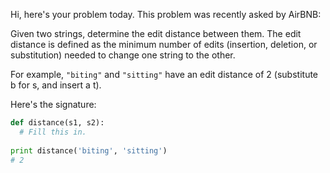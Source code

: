 Hi, here's your problem today. This problem was recently asked by AirBNB:

Given two strings, determine the edit distance between them. The edit distance is defined as the minimum number of edits (insertion, deletion, or substitution) needed to change one string to the other.

For example, `"biting"` and `"sitting"` have an edit distance of 2 (substitute b for s, and insert a t).

Here's the signature:

```python
def distance(s1, s2):
  # Fill this in.
         
print distance('biting', 'sitting')
# 2
```
